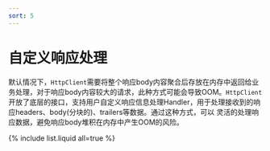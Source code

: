 ```yaml
---
sort: 5
---
```


# 自定义响应处理

默认情况下，`HttpClient`需要将整个响应body内容聚合后存放在内存中返回给业务处理，对于响应body内容较大的请求，此种方式可能会导致OOM。`HttpClient`
开放了底层的接口，支持用户自定义响应信息处理Handler，用于处理接收到的响应headers、body(分块的)、trailers等数据。通过这种方式，可以
灵活的处理响应数据，避免响应body堆积在内存中产生OOM的风险。

{% include list.liquid all=true %}
